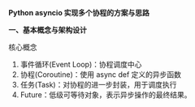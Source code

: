 **Python asyncio 实现多个协程的方案与思路**

**一、基本概念与架构设计**

核心概念
1. 事件循环(Event Loop)：协程调度中心
2. 协程(Coroutine)：使用 async def 定义的异步函数
3. 任务(Task)：对协程的进一步封装，用于调度执行
4. Future：低级可等待对象，表示异步操作的最终结果。
